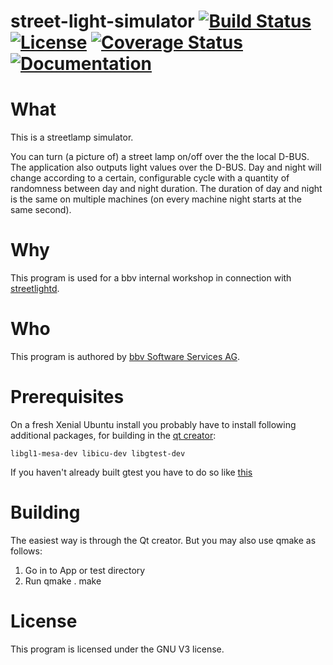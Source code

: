 # street-light-simulator [![Build Status](https://travis-ci.org/bbvch/street-light-simulator.svg?branch=master)](https://travis-ci.org/bbvch/street-light-simulator) [![License](https://img.shields.io/badge/license-%20GNU--V3-blue.svg)](./LICENSE) [![Coverage Status](https://coveralls.io/repos/github/bbvch/street-light-simulator/badge.svg?branch=master)](https://coveralls.io/github/bbvch/street-light-simulator?branch=master) [![Documentation](https://img.shields.io/badge/Documentation-%20online-green.svg)](http://street-light-simulator-doc.s3-website-us-west-2.amazonaws.com/)# WhatThis is a streetlamp simulator.You can turn (a picture of) a street lamp on/off over the the local D-BUS.The application also outputs light values over the D-BUS.Day and night will change according to a certain, configurable cycle with a quantity of randomness between day and night duration.The duration of day and night is the same on multiple machines (on every machine night starts at the same second).# WhyThis program is used for a bbv internal workshop in connection with [streetlightd](https://github.com/bbvch/streetlightd).# WhoThis program is authored by [bbv Software Services AG](https://www.bbv.ch).# PrerequisitesOn a fresh Xenial Ubuntu install you probably have to install following additional packages, for building in the [qt creator](https://www.qt.io/download/):    libgl1-mesa-dev libicu-dev libgtest-devIf you haven't already built gtest you have to do so like [this](http://askubuntu.com/questions/145887/why-no-library-files-installed-for-google-test)# BuildingThe easiest way is through the Qt creator.But you may also use qmake as follows:1. Go in to App or test directory2. Run    qmake .    make# LicenseThis program is licensed under the GNU V3 license.